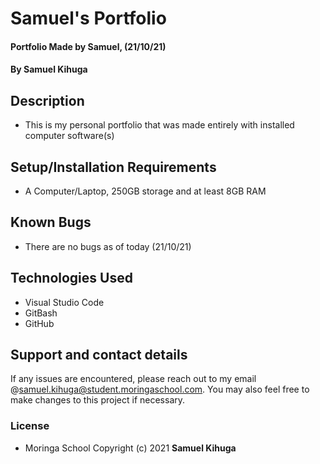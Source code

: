 # Samuel's Portfolio
#### Portfolio Made by Samuel, (21/10/21)
#### By **Samuel Kihuga**
## Description
* This is my personal portfolio that was made entirely with installed computer software(s)

## Setup/Installation Requirements
* A Computer/Laptop, 250GB storage and at least 8GB RAM


## Known Bugs
* There are no bugs as of today (21/10/21)

## Technologies Used
* Visual Studio Code
* GitBash
* GitHub

## Support and contact details
If any issues are encountered, please reach out to my email @samuel.kihuga@student.moringaschool.com. You may also feel free to make changes to this project if necessary.
### License
* Moringa School
Copyright (c) 2021 **Samuel Kihuga**
  
